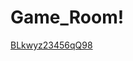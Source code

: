 # Game_Room!

[BLkwyz23456qQ98](https://user-images.githubusercontent.com/128980327/236634141-eb888eef-00e1-407b-a7bd-16d5202e7630.jpg)
